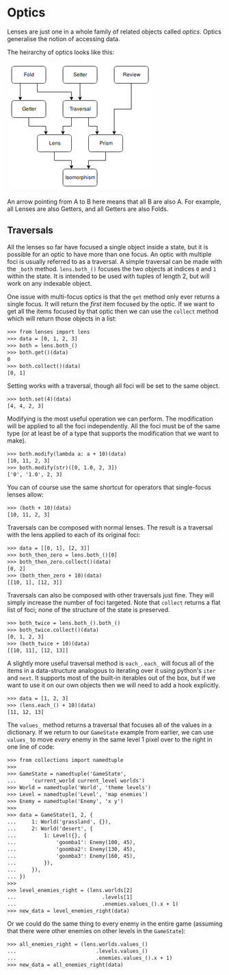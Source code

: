 # Optics

Lenses are just one in a whole family of related objects called
_optics_. Optics generalise the notion of accessing data.

The heirarchy of optics looks like this:

![Optics family](optics_family.png)

An arrow pointing from A to B here means that all B are also A. For
example, all Lenses are also Getters, and all Getters are also Folds.

## Traversals

All the lenses so far have focused a single object inside a state, but
it is possible for an optic to have more than one focus. An optic with
multiple foci is usually referred to as a traversal. A simple traversal
can be made with the `_both` method. `lens.both_()` focuses the two
objects at indices `0` and `1` within the state. It is intended to be
used with tuples of length 2, but will work on any indexable object.

One issue with multi-focus optics is that the `get` method only ever
returns a single focus. It will return the _first_ item focused by the
optic. If we want to get all the items focused by that optic then we
can use the `collect` method which will return those objects in a list:

	>>> from lenses import lens
	>>> data = [0, 1, 2, 3]
	>>> both = lens.both_()
	>>> both.get()(data)
	0
	>>> both.collect()(data)
	[0, 1]

Setting works with a traversal, though all foci will be set to the same
object.

	>>> both.set(4)(data)
	[4, 4, 2, 3]

Modifying is the most useful operation we can perform. The modification
will be applied to all the foci independently. All the foci must be of
the same type (or at least be of a type that supports the modification
that we want to make).

	>>> both.modify(lambda a: a + 10)(data)
	[10, 11, 2, 3]
	>>> both.modify(str)([0, 1.0, 2, 3])
	['0', '1.0', 2, 3]

You can of course use the same shortcut for operators that single-focus
lenses allow:

	>>> (both + 10)(data)
	[10, 11, 2, 3]

Traversals can be composed with normal lenses. The result is a traversal
with the lens applied to each of its original foci:

	>>> data = [[0, 1], [2, 3]]
	>>> both_then_zero = lens.both_()[0]
	>>> both_then_zero.collect()(data)
	[0, 2]
	>>> (both_then_zero + 10)(data)
	[[10, 1], [12, 3]]

Traversals can also be composed with other traversals just fine. They
will simply increase the number of foci targeted. Note that `collect`
returns a flat list of foci; none of the structure of the state is
preserved.

	>>> both_twice = lens.both_().both_()
	>>> both_twice.collect()(data)
	[0, 1, 2, 3]
	>>> (both_twice + 10)(data)
	[[10, 11], [12, 13]]

A slightly more useful traversal method is `each_`. `each_` will focus
all of the items in a data-structure analogous to iterating over it
using python's `iter` and `next`. It supports most of the built-in
iterables out of the box, but if we want to use it on our own objects
then we will need to add a hook explicitly.

	>>> data = [1, 2, 3]
	>>> (lens.each_() + 10)(data)
	[11, 12, 13]

The `values_` method returns a traversal that focuses all of the values
in a dictionary. If we return to our `GameState` example from earlier,
we can use `values_` to move _every_ enemy in the same level 1 pixel
over to the right in one line of code:

	>>> from collections import namedtuple
	>>>
	>>> GameState = namedtuple('GameState',
	...     'current_world current_level worlds')
	>>> World = namedtuple('World', 'theme levels')
	>>> Level = namedtuple('Level', 'map enemies')
	>>> Enemy = namedtuple('Enemy', 'x y')
	>>>
	>>> data = GameState(1, 2, {
	...     1: World('grassland', {}),
	...     2: World('desert', {
	...         1: Level({}, {
	...             'goomba1': Enemy(100, 45),
	...             'goomba2': Enemy(130, 45),
	...             'goomba3': Enemy(160, 45),
	...         }),
	...     }),
	... })
	>>>
	>>> level_enemies_right = (lens.worlds[2]
	...                            .levels[1]
	...                            .enemies.values_().x + 1)
	>>> new_data = level_enemies_right(data)

Or we could do the same thing to every enemy in the entire game
(assuming that there were other enemies on other levels in the
`GameState`):

	>>> all_enemies_right = (lens.worlds.values_()
	...                          .levels.values_()
	...                          .enemies.values_().x + 1)
	>>> new_data = all_enemies_right(data)
